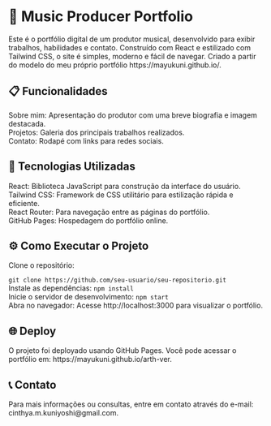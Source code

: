 <h1> 🎵 Music Producer Portfolio </h1>
Este é o portfólio digital de um produtor musical, desenvolvido para exibir trabalhos, habilidades e contato. Construído com React e estilizado com Tailwind CSS, o site é simples, moderno e fácil de navegar. Criado a partir do modelo do meu próprio portfólio https://mayukuni.github.io/.

<h2> 📋 Funcionalidades </h2>
Sobre mim: Apresentação do produtor com uma breve biografia e imagem destacada.
<br>
Projetos: Galeria dos principais trabalhos realizados.
<br>
Contato: Rodapé com links para redes sociais.

<h2>🚀 Tecnologias Utilizadas </h2>
React: Biblioteca JavaScript para construção da interface do usuário.
<br>
Tailwind CSS: Framework de CSS utilitário para estilização rápida e eficiente.
<br>
React Router: Para navegação entre as páginas do portfólio.
<br>
GitHub Pages: Hospedagem do portfólio online.
<!--📂 Estrutura do Projeto
plaintext
Copy code
├── public/
├── src/
│   ├── assets/         # Imagens, ícones e outros recursos estáticos
│   ├── components/     # Componentes reutilizáveis
│   ├── pages/          # Páginas principais do portfólio
│   ├── App.js          # Componente principal
│   ├── index.js        # Ponto de entrada da aplicação
│   └── ...
├── tailwind.config.js  # Configuração do Tailwind CSS
└── package.json        # Dependências e scripts do projeto -->
<h2> ⚙️ Como Executar o Projeto </h2>
Clone o repositório:

`git clone https://github.com/seu-usuario/seu-repositorio.git`
<br>
Instale as dependências:
`npm install`
<br>
Inicie o servidor de desenvolvimento:
`npm start`
<br>
Abra no navegador:
Acesse http://localhost:3000 para visualizar o portfólio.

<h2>🌐 Deploy </h2>
O projeto foi deployado usando GitHub Pages. Você pode acessar o portfólio em: https://mayukuni.github.io/arth-ver.

<h2>📞 Contato </h2>
Para mais informações ou consultas, entre em contato através do e-mail: cinthya.m.kuniyoshi@gmail.com.
